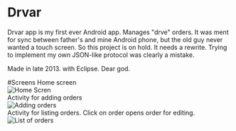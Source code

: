 # Drvar
Drvar app is my first ever Android app. Manages "drve" orders. It was ment for sync between father's and mine Android phone, but the old guy never wanted a touch screen. So this project is on hold. It needs a rewrite. Trying to implement my own JSON-like protocol was clearly a mistake.

Made in late 2013. with Eclipse. Dear god.

#Screens
Home screen  
![Home Scren](https://cloud.githubusercontent.com/assets/7703090/15180680/5730e33a-1783-11e6-871d-179eebc84b7b.png)  
Activity for adding orders  
![Adding orders](https://cloud.githubusercontent.com/assets/7703090/15180681/5735ce72-1783-11e6-957a-31ae02707b08.png)  
Activity for listing orders. Click on order opens order for editing.  
![List of orders](https://cloud.githubusercontent.com/assets/7703090/15180682/573a5a3c-1783-11e6-915b-55c821b17c11.png)  
